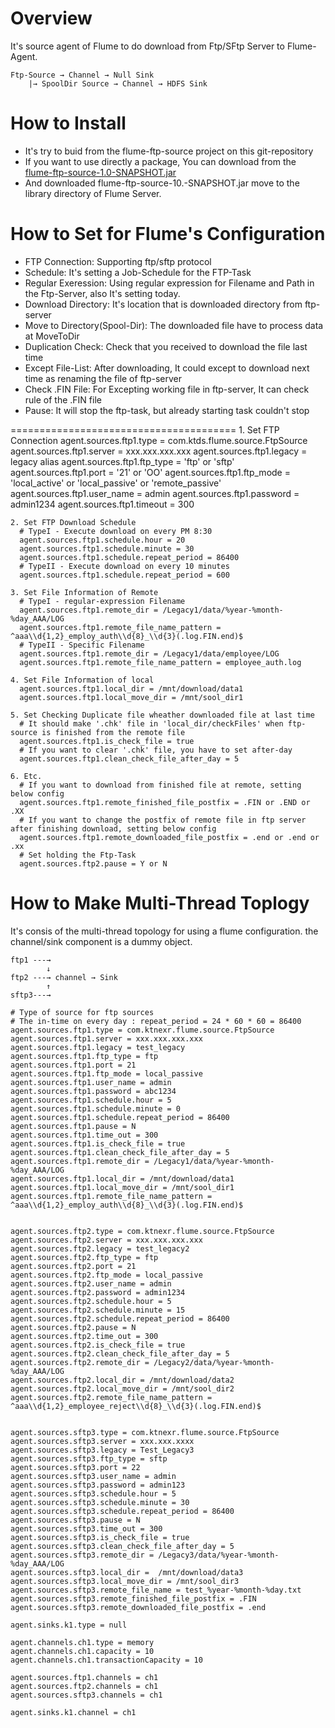 Overview
=======================================
It's source agent of Flume to do download from Ftp/SFtp Server to Flume-Agent.

    Ftp-Source → Channel → Null Sink
        |→ SpoolDir Source → Channel → HDFS Sink  

How to Install
=======================================
+ It's try to buid from the flume-ftp-source project on this git-repository
+ If you want to use directly a package, You can download from the [flume-ftp-source-1.0-SNAPSHOT.jar](https://github.com/kim-kang-won/flume-ftp-source/blob/master/target/flume-ftp-source-1.0-SNAPSHOT.jar)
+ And downloaded flume-ftp-source-10.-SNAPSHOT.jar move to the library directory of Flume Server.

How to Set for Flume's Configuration
=======================================
+ FTP Connection: Supporting ftp/sftp protocol
+ Schedule: It's setting a Job-Schedule for the FTP-Task
+ Regular Exeression: Using regular expression for Filename and Path in the Ftp-Server, also It's setting today.
+ Download Directory: It's location that is downloaded directory from ftp-server
+ Move to Directory(Spool-Dir): The downloaded file have to process data at MoveToDir 
+ Duplication Check: Check that you received to download the file last time
+ Except File-List: After downloading, It could except to download next time as renaming the file of ftp-server
+ Check .FIN File: For Excepting working file in ftp-server, It can check rule of the .FIN file
+ Pause: It will stop the ftp-task, but already starting task couldn't stop

=======================================
    1. Set FTP Connection
       agent.sources.ftp1.type = com.ktds.flume.source.FtpSource
       agent.sources.ftp1.server = xxx.xxx.xxx.xxx
       agent.sources.ftp1.legacy = legacy alias
       agent.sources.ftp1.ftp_type = 'ftp' or 'sftp'
       agent.sources.ftp1.port = '21' or 'OO'
       agent.sources.ftp1.ftp_mode = 'local_active' or 'local_passive' or 'remote_passive'
       agent.sources.ftp1.user_name = admin
       agent.sources.ftp1.password = admin1234
       agent.sources.ftp1.timeout = 300
       
    2. Set FTP Download Schedule
      # TypeI - Execute download on every PM 8:30
      agent.sources.ftp1.schedule.hour = 20
      agent.sources.ftp1.schedule.minute = 30
      agent.sources.ftp1.schedule.repeat_period = 86400
      # TypeII - Execute download on every 10 minutes
      agent.sources.ftp1.schedule.repeat_period = 600
      
    3. Set File Information of Remote
      # TypeI - regular-expression Filename
      agent.sources.ftp1.remote_dir = /Legacy1/data/%year-%month-%day_AAA/LOG
      agent.sources.ftp1.remote_file_name_pattern = ^aaa\\d{1,2}_employ_auth\\d{8}_\\d{3}(.log.FIN.end)$
      # TypeII - Specific Filename
      agent.sources.ftp1.remote_dir = /Legacy1/data/employee/LOG
      agent.sources.ftp1.remote_file_name_pattern = employee_auth.log
      
    4. Set File Information of local
      agent.sources.ftp1.local_dir = /mnt/download/data1
      agent.sources.ftp1.local_move_dir = /mnt/sool_dir1
      
    5. Set Checking Duplicate file wheather downloaded file at last time
      # It should make '.chk' file in 'local_dir/checkFiles' when ftp-source is finished from the remote file
      agent.sources.ftp1.is_check_file = true
      # If you want to clear '.chk' file, you have to set after-day
      agent.sources.ftp1.clean_check_file_after_day = 5
      
    6. Etc.
      # If you want to download from finished file at remote, setting below config
      agent.sources.ftp1.remote_finished_file_postfix = .FIN or .END or .XX
      # If you want to change the postfix of remote file in ftp server after finishing download, setting below config
      agent.sources.ftp1.remote_downloaded_file_postfix = .end or .end or .xx
      # Set holding the Ftp-Task
      agent.sources.ftp2.pause = Y or N
      
      
How to Make Multi-Thread Toplogy
=======================================
It's consis of the multi-thread topology for using a flume configuration. the channel/sink component is a dummy object.

    ftp1 ---→
            ↓
    ftp2 ---→ channel → Sink
            ↑
    sftp3---→
       
    # Type of source for ftp sources
    # The in-time on every day : repeat_period = 24 * 60 * 60 = 86400
    agent.sources.ftp1.type = com.ktnexr.flume.source.FtpSource
    agent.sources.ftp1.server = xxx.xxx.xxx.xxx
    agent.sources.ftp1.legacy = test_legacy
    agent.sources.ftp1.ftp_type = ftp
    agent.sources.ftp1.port = 21
    agent.sources.ftp1.ftp_mode = local_passive
    agent.sources.ftp1.user_name = admin
    agent.sources.ftp1.password = abc1234
    agent.sources.ftp1.schedule.hour = 5
    agent.sources.ftp1.schedule.minute = 0
    agent.sources.ftp1.schedule.repeat_period = 86400
    agent.sources.ftp1.pause = N
    agent.sources.ftp1.time_out = 300
    agent.sources.ftp1.is_check_file = true
    agent.sources.ftp1.clean_check_file_after_day = 5
    agent.sources.ftp1.remote_dir = /Legacy1/data/%year-%month-%day_AAA/LOG
    agent.sources.ftp1.local_dir = /mnt/download/data1
    agent.sources.ftp1.local_move_dir = /mnt/sool_dir1
    agent.sources.ftp1.remote_file_name_pattern = ^aaa\\d{1,2}_employ_auth\\d{8}_\\d{3}(.log.FIN.end)$


    agent.sources.ftp2.type = com.ktnexr.flume.source.FtpSource
    agent.sources.ftp2.server = xxx.xxx.xxx.xxx
    agent.sources.ftp2.legacy = test_legacy2
    agent.sources.ftp2.ftp_type = ftp
    agent.sources.ftp2.port = 21
    agent.sources.ftp2.ftp_mode = local_passive
    agent.sources.ftp2.user_name = admin
    agent.sources.ftp2.password = admin1234
    agent.sources.ftp2.schedule.hour = 5
    agent.sources.ftp2.schedule.minute = 15
    agent.sources.ftp2.schedule.repeat_period = 86400
    agent.sources.ftp2.pause = N
    agent.sources.ftp2.time_out = 300
    agent.sources.ftp2.is_check_file = true
    agent.sources.ftp2.clean_check_file_after_day = 5
    agent.sources.ftp2.remote_dir = /Legacy2/data/%year-%month-%day_AAA/LOG
    agent.sources.ftp2.local_dir = /mnt/download/data2
    agent.sources.ftp2.local_move_dir = /mnt/sool_dir2
    agent.sources.ftp2.remote_file_name_pattern = ^aaa\\d{1,2}_employee_reject\\d{8}_\\d{3}(.log.FIN.end)$


    agent.sources.sftp3.type = com.ktnexr.flume.source.FtpSource
    agent.sources.sftp3.server = xxx.xxx.xxxx
    agent.sources.sftp3.legacy = Test_Legacy3
    agent.sources.sftp3.ftp_type = sftp
    agent.sources.sftp3.port = 22
    agent.sources.sftp3.user_name = admin
    agent.sources.sftp3.password = admin123
    agent.sources.sftp3.schedule.hour = 5
    agent.sources.sftp3.schedule.minute = 30
    agent.sources.sftp3.schedule.repeat_period = 86400
    agent.sources.sftp3.pause = N
    agent.sources.sftp3.time_out = 300
    agent.sources.sftp3.is_check_file = true
    agent.sources.sftp3.clean_check_file_after_day = 5
    agent.sources.sftp3.remote_dir = /Legacy3/data/%year-%month-%day_AAA/LOG
    agent.sources.sftp3.local_dir =  /mnt/download/data3
    agent.sources.sftp3.local_move_dir = /mnt/sool_dir3
    agent.sources.sftp3.remote_file_name = test_%year-%month-%day.txt
    agent.sources.sftp3.remote_finished_file_postfix = .FIN
    agent.sources.sftp3.remote_downloaded_file_postfix = .end
    
    agent.sinks.k1.type = null
    
    agent.channels.ch1.type = memory
    agent.channels.ch1.capacity = 10
    agent.channels.ch1.transactionCapacity = 10

    agent.sources.ftp1.channels = ch1
    agent.sources.ftp2.channels = ch1
    agent.sources.sftp3.channels = ch1

    agent.sinks.k1.channel = ch1

